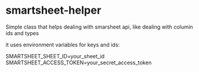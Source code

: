 # smartsheet-helper
Simple class that helps dealing with smarsheet api, like dealing with columin ids and types

it uses environment variables for keys and ids:

SMARTSHEET_SHEET_ID=your_sheet_id
SMARTSHEET_ACCESS_TOKEN=your_secret_access_token
